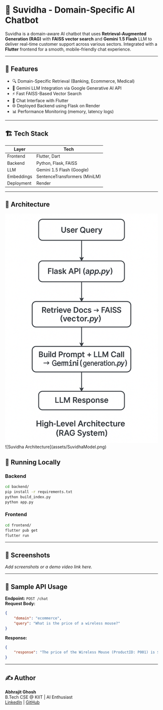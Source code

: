 # 🤖 Suvidha - Domain-Specific AI Chatbot

Suvidha is a domain-aware AI chatbot that uses **Retrieval-Augmented Generation (RAG)** with **FAISS vector search** and **Gemini 1.5 Flash** LLM to deliver real-time customer support across various sectors. Integrated with a **Flutter** frontend for a smooth, mobile-friendly chat experience.

---

## 🔧 Features

- 🔍 Domain-Specific Retrieval (Banking, Ecommerce, Medical)
- 🧠 Gemini LLM Integration via Google Generative AI API
- ⚡ Fast FAISS-Based Vector Search
- 💬 Chat Interface with Flutter
- 🌐 Deployed Backend using Flask on Render
- 📊 Performance Monitoring (memory, latency logs)

---

## 🏗️ Tech Stack

| Layer       | Tech                        |
|------------|-----------------------------|
| Frontend   | Flutter, Dart                |
| Backend    | Python, Flask, FAISS         |
| LLM        | Gemini 1.5 Flash (Google)    |
| Embeddings | SentenceTransformers (MiniLM)|
| Deployment | Render                       |

---

## 🧠 Architecture

<img src="assets/SuvidhaModel.png" alt="Suvidha Architecture" width="600"/>
![Suvidha Architecture](assets/SuvidhaModel.png)



## 🚀 Running Locally

### Backend

```bash
cd backend/
pip install -r requirements.txt
python build_index.py
python app.py
```

### Frontend

```bash
cd frontend/
flutter pub get
flutter run
```

---

## 📸 Screenshots

_Add screenshots or a demo video link here._

---

## 🧪 Sample API Usage

**Endpoint:** `POST /chat`  
**Request Body:**
```json
{
    "domain": "ecommerce",
    "query": "What is the price of a wireless mouse?"
}
```

**Response:**
```json
{
    "response": "The price of the Wireless Mouse (ProductID: P001) is $19.99.\n"
}
```

---

## ✍️ Author

**Abhrajit Ghosh**  
B.Tech CSE @ KIIT | AI Enthusiast  
[LinkedIn](https://www.linkedin.com/in/abhrajitghosh/) | [GitHub](https://github.com/u4ia-abhra)

